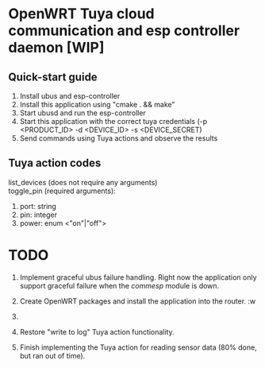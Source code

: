# OpenWRT Tuya cloud communication and esp controller daemon [WIP]

## Quick-start guide

1. Install ubus and esp-controller
2. Install this application using "cmake . && make"
2. Start ubusd and run the esp-controller
3. Start this application with the correct tuya credentials (-p <PRODUCT_ID> -d <DEVICE_ID> -s <DEVICE_SECRET)
4. Send commands using Tuya actions and observe the results

## Tuya action codes

list_devices (does not require any arguments) <br>
toggle_pin (required arguments): <br>

1. port: string
2. pin: integer
3. power: enum <"on"|"off">

# TODO

1. Implement graceful ubus failure handling. Right now the application only support graceful failure when the _commesp_
   module is down.

2. Create OpenWRT packages and install the application into the router.
   :w
3.
3. Restore "write to log" Tuya action functionality.

4. Finish implementing the Tuya action for reading sensor data (80% done, but ran out of time).
